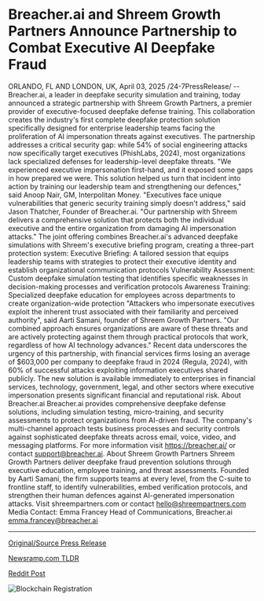 # Breacher.ai and Shreem Growth Partners Announce Partnership to Combat Executive AI Deepfake Fraud

ORLANDO, FL AND LONDON, UK, April 03, 2025 /24-7PressRelease/ -- Breacher.ai, a leader in deepfake security simulation and training, today announced a strategic partnership with Shreem Growth Partners, a premier provider of executive-focused deepfake defense training. This collaboration creates the industry's first complete deepfake protection solution specifically designed for enterprise leadership teams facing the proliferation of AI impersonation threats against executives.  The partnership addresses a critical security gap: while 54% of social engineering attacks now specifically target executives (PhishLabs, 2024), most organizations lack specialized defenses for leadership-level deepfake threats.  "We experienced executive impersonation first-hand, and it exposed some gaps in how prepared we were. This solution helped us turn that incident into action by training our leadership team and strengthening our defences," said Anoop Nair, GM, Interpolitan Money.  "Executives face unique vulnerabilities that generic security training simply doesn't address," said Jason Thatcher, Founder of Breacher.ai. "Our partnership with Shreem delivers a comprehensive solution that protects both the individual executive and the entire organization from damaging AI impersonation attacks."  The joint offering combines Breacher.ai's advanced deepfake simulations with Shreem's executive briefing program, creating a three-part protection system:  Executive Briefing: A tailored session that equips leadership teams with strategies to protect their executive identity and establish organizational communication protocols Vulnerability Assessment: Custom deepfake simulation testing that identifies specific weaknesses in decision-making processes and verification protocols Awareness Training: Specialized deepfake education for employees across departments to create organization-wide protection  "Attackers who impersonate executives exploit the inherent trust associated with their familiarity and perceived authority", said Aarti Samani, founder of Shreem Growth Partners. "Our combined approach ensures organizations are aware of these threats and are actively protecting against them through practical protocols that work, regardless of how AI technology advances."  Recent data underscores the urgency of this partnership, with financial services firms losing an average of $603,000 per company to deepfake fraud in 2024 (Regula, 2024), with 60% of successful attacks exploiting information executives shared publicly.  The new solution is available immediately to enterprises in financial services, technology, government, legal, and other sectors where executive impersonation presents significant financial and reputational risk.  About Breacher.ai Breacher.ai provides comprehensive deepfake defense solutions, including simulation testing, micro-training, and security assessments to protect organizations from AI-driven fraud. The company's multi-channel approach tests business processes and security controls against sophisticated deepfake threats across email, voice, video, and messaging platforms. For more information visit https://breacher.ai/ or contact support@breacher.ai.  About Shreem Growth Partners Shreem Growth Partners deliver deepfake fraud prevention solutions through executive education, employee training, and threat assessments. Founded by Aarti Samani, the firm supports teams at every level, from the C-suite to frontline staff, to identify vulnerabilities, embed verification protocols, and strengthen their human defences against AI-generated impersonation attacks. Visit shreempartners.com or contact hello@shreempartners.com  Media Contact: Emma Francey Head of Communications, Breacher.ai emma.francey@breacher.ai 

---

[Original/Source Press Release](https://www.24-7pressrelease.com/press-release/521393/breacherai-and-shreem-growth-partners-announce-partnership-to-combat-executive-ai-deepfake-fraud)
                    

[Newsramp.com TLDR](https://newsramp.com/curated-news/breacher-ai-and-shreem-growth-partners-collaborate-to-protect-executives-from-ai-impersonation-threats/3ec1239f9265a797191116972a7de45b) 

 



[Reddit Post](https://www.reddit.com/r/Business_NewsRamp/comments/1jqlbsv/breacherai_and_shreem_growth_partners_collaborate/) 



![Blockchain Registration](https://cdn.newsramp.app/24-7PressRelease/qrcode/254/3/rubyV7SW.webp)